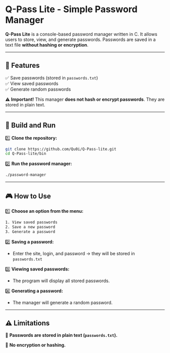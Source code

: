 # Q-Pass Lite - Simple Password Manager  

**Q-Pass Lite** is a console-based password manager written in C. It allows users to store, view, and generate passwords. Passwords are saved in a text file **without hashing or encryption**.  

---

## 📌 Features  
✅ Save passwords (stored in `passwords.txt`)  
✅ View saved passwords  
✅ Generate random passwords  

⚠️ **Important!** This manager **does not hash or encrypt passwords**. They are stored in plain text.  

---

## 🔧 Build and Run  

1️⃣ **Clone the repository:**  
```sh
git clone https://github.com/Qu0i/Q-Pass-lite.git
cd Q-Pass-lite/bin
```

2️⃣ **Run the password manager:**
```sh
./password-manager
```

---

## 🎮 How to Use
1️⃣ **Choose an option from the menu:**
```sh
1. View saved passwords  
2. Save a new password  
3. Generate a password
```

2️⃣ **Saving a password:**
- Enter the site, login, and password → they will be stored in `passwords.txt`

3️⃣ **Viewing saved passwords:**
- The program will display all stored passwords.

4️⃣ **Generating a password:**
- The manager will generate a random password.

---

## ⚠️ Limitations
🔴 **Passwords are stored in plain text (`passwords.txt`).**

🔴 **No encryption or hashing.**
